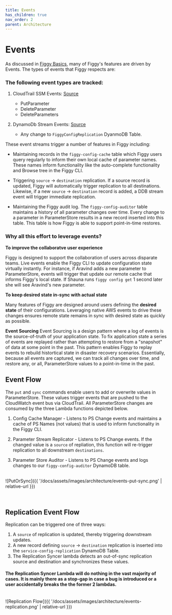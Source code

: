 ```yaml
---
title: Events
has_children: true
nav_order: 2
parent: Architecture
---
```


# Events

As discussed in [Figgy Basics](/docs/getting-started/basics.html), many of Figgy's features are driven by Events. The
types of events that Figgy respects are: 

### The following event types are tracked:

1. CloudTrail SSM Events: [Source](https://github.com/mancej/figgy/blob/0e007cf28f882995855fac2d94204998ac48c411/terraform/figgy/lambda_ssm_stream_replicator.tf#L18)
    - PutParameter
    - DeleteParameter
    - DeleteParameters

1. DynamoDb Stream Events: [Source](https://github.com/mancej/figgy/blob/0e007cf28f882995855fac2d94204998ac48c411/terraform/figgy/lambda_dynamo_stream_replicator.tf#L17)
    - Any change to `FiggyConfigReplication` DyanmoDB Table.
    
These event streams trigger a number of features in Figgy including:
- Maintaining records in the `figgy-config-cache` table which Figgy users query regularly to inform their own local cache
of parameter names. These names inform functionality like the auto-complete functionality and Browse tree in the Figgy CLI.

- Triggering `source` -> `destination` replication. If a source record is updated, Figgy will automatically trigger replication
to all destinations. Likewise, if a new `source` -> `destination` record is added, a DDB stream event will trigger immediate
replication. 

- Maintaining the Figgy audit log. The `figgy-config-auditor` table maintains a history of all parameter changes over time.
Every change to a parameter in ParameterStore results in a new record inserted into this table. This table is how Figgy is
able to support point-in-time restores. 

### Why all this effort to leverage events?

**To improve the collaboratve user experience**

Figgy is designed to support the collaboration of users across disparate teams. Live events enable the Figgy CLI to update 
configuration state virtually instantly. For instance, if Aravind adds a new parameter to ParameterStore, events will 
trigger that update our remote cache that informs Figgy's local state. If Shauna runs `figgy config get` 1 second later she
will see Aravind's new parameter. 

**To keep desired state in-sync with actual state**

Many features of Figgy are designed around users defining the **desired state** of their configurations. Leveraging native
AWS events to drive these changes ensures remote state remains in sync with desired state as quickly as possible. 

**Event Sourcing**
Event Sourcing is a design pattern where a log of events is the source-of-truth of your application state. To fix application 
state a series of events are replayed rather than attempting to restore from a "snapshot" of data at some point in the past.
This pattern enables Figgy to replay events to rebuild histortical state in disaster recovery scenarios. Essentially, because
all events are captured, we can track all changes over time, and restore any, or all, ParameterStore values to a point-in-time
in the past.


## Event Flow

The `put` and `sync` commands enable users to add or overwrite values in ParameterStore. These values trigger events that are 
pushed to the CloudWatch event bus via CloudTrail. All ParameterStore changes are consumed by the three Lambda functions
depicted below. 

1. Config Cache Manager - Listens to PS Change events and maintains a cache of PS Names (not values) that is used to inform
functionality in the Figgy CLI.

1. Parameter Stream Replicator - Listens to PS Change events. If the changed value is a `source` of repliation, this function
will re-trigger replication to all downstream `destinations`.

1. Parameter Store Auditor - Listens to PS Change events and logs changes to our `figgy-config-auditor` DynamoDB table.

<br/>![PutOrSync]({{ '/docs/assets/images/architecture/events-put-sync.png' | relative-url }})<br/>

<br/>

## Replication Event Flow

Replication can be triggered one of three ways:

1. A `source` of replication is updated, thereby triggering downstream updates.
1. A new record defining `source` -> `destination` replication is inserted into the `service-config-replication` DynamoDB Table.
1. The Replication Syncer lambda detects an out-of-sync replication source and destination and synchronizes these values.

#### The Replication Syncer Lambda will do nothing in the vast majority of cases. It is mainly there as a stop-gap in case a bug is introduced or a user accidentally breaks the the former 2 lambdas.

<br/>![Replication Flow]({{ '/docs/assets/images/architecture/events-replication.png' | relative-url }})<br/>